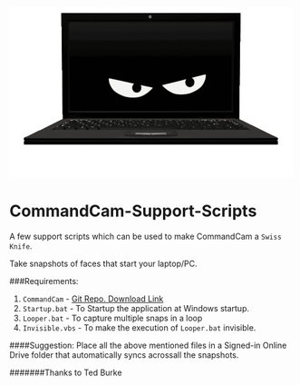 ![CommandCam Scripts](Resources/spy.gif)

# CommandCam-Support-Scripts
A few support scripts which can be used to make CommandCam a `Swiss Knife`.

Take snapshots of faces that start your laptop/PC.

###Requirements:

1. `CommandCam` - [Git Repo. Download Link](https://github.com/tedburke/CommandCam/blob/master/CommandCam.exe?raw=true)
2. `Startup.bat` - To Startup the application at Windows startup.
3. `Looper.bat` - To capture multiple snaps in a loop
4. `Invisible.vbs` - To make the execution of `Looper.bat` invisible.

####Suggestion:
Place all the above mentioned files in a Signed-in Online Drive folder that automatically syncs acrossall the snapshots.

#######Thanks to Ted Burke
